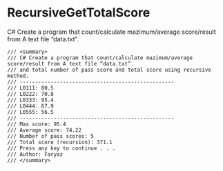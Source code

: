 # RecursiveGetTotalScore
C# Create a program that count/calculate mazimum/average score/result from A text file “data.txt”.

	/// <summary>
    /// C# Create a program that count/calculate mazimum/average score/result from A text file “data.txt”.
	/// and total number of pass score and total score using recursive method.
	/// --------------------------------------------------
    /// L0111: 80.5
    /// L0222: 70.8
    /// L0333: 95.4
    /// L0444: 67.9
    /// L0555: 56.5
    /// --------------------------------------------------
    /// Max score: 95.4
    /// Average score: 74.22
    /// Number of pass scores: 5
    /// Total score (recursion): 371.1
    /// Press any key to continue . . .
    /// Author: Faryaz
	/// </summary>
